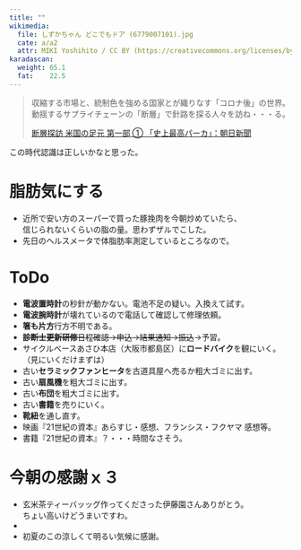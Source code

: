 ```yaml
---
title: ""
wikimedia:
  file: しずかちゃん どこでもドア (6779007101).jpg
  cate: a/a2
  attr: MIKI Yoshihito / CC BY (https://creativecommons.org/licenses/by/2.0)
karadascan:
  weight: 65.1
  fat:    22.5
---
```


> 収縮する市場と、統制色を強める国家とが織りなす「コロナ後」の世界。
> 動揺するサプライチェーンの「断層」で針路を探る人々を訪ね・・・る。
> 
> [断層探訪 米国の足元 第一部 ① 「史上最高パーカ」：朝日新聞](https://digital.asahi.com/articles/ASN6C5VDKN5SULFA004.html?iref=comtop_favorite_03)

この時代認識は正しいかなと思った。


# 脂肪気にする

* 近所で安い方のスーパーで買った豚挽肉を今朝炒めていたら、  
  信じられないくらいの脂の量。思わずザルでこした。
* 先日のヘルスメータで体脂肪率測定しているところなので。


# ToDo

* **電波置時計**の秒針が動かない。電池不足の疑い。入換えて試す。
* **電波腕時計**が壊れているので電話して確認して修理依頼。
* **箸も片方**行方不明である。
* ~~**診断士更新研修**日程確認->申込->結果通知->振込~~->予習。
* サイクルベースあさひ本店（大阪市都島区）に**ロードバイク**を観にいく。  
  （見にいくだけまずは）
* 古い**セラミックファンヒータ**を古道具屋へ売るか粗大ゴミに出す。
* 古い**扇風機**を粗大ゴミに出す。
* 古い**布団**を粗大ゴミに出す。
* 古い**書籍**を売りにいく。
* **靴紐**を通し直す。
* 映画『21世紀の資本』あらすじ・感想、フランシス・フクヤマ 感想等。
* 書籍『21世紀の資本』？・・・時間なさそう。


# 今朝の感謝ｘ３

* 玄米茶ティーバッッグ作ってくださった伊藤園さんありがとう。  
  ちょい高いけどうまいですわ。
* 
* 初夏のこの涼しくて明るい気候に感謝。
